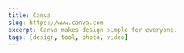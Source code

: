```yaml
---
title: Canva
slug: https://www.canva.com
excerpt: Canva makes design simple for everyone.
tags: [design, tool, photo, video]
---
```


